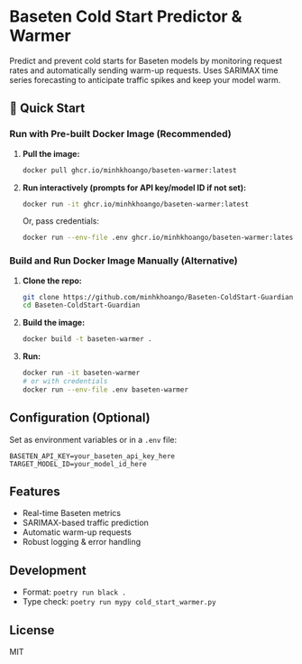 # Baseten Cold Start Predictor & Warmer

Predict and prevent cold starts for Baseten models by monitoring request rates and automatically sending warm-up requests. Uses SARIMAX time series forecasting to anticipate traffic spikes and keep your model warm.

## 🚀 Quick Start

### Run with Pre-built Docker Image (Recommended)
1. **Pull the image:**
   ```bash
   docker pull ghcr.io/minhkhoango/baseten-warmer:latest
   ```
2. **Run interactively (prompts for API key/model ID if not set):**
   ```bash
   docker run -it ghcr.io/minhkhoango/baseten-warmer:latest
   ```
   Or, pass credentials:
   ```bash
   docker run --env-file .env ghcr.io/minhkhoango/baseten-warmer:latest
   ```

### Build and Run Docker Image Manually (Alternative)
1. **Clone the repo:**
   ```bash
   git clone https://github.com/minhkhoango/Baseten-ColdStart-Guardian.git
   cd Baseten-ColdStart-Guardian
   ```
2. **Build the image:**
   ```bash
   docker build -t baseten-warmer .
   ```
3. **Run:**
   ```bash
   docker run -it baseten-warmer
   # or with credentials
   docker run --env-file .env baseten-warmer
   ```

## Configuration (Optional)
Set as environment variables or in a `.env` file:
```env
BASETEN_API_KEY=your_baseten_api_key_here
TARGET_MODEL_ID=your_model_id_here
```

## Features
- Real-time Baseten metrics
- SARIMAX-based traffic prediction
- Automatic warm-up requests
- Robust logging & error handling

## Development
- Format: `poetry run black .`
- Type check: `poetry run mypy cold_start_warmer.py`

## License
MIT 